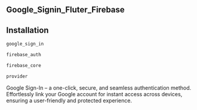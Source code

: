 ## Google_Signin_Fluter_Firebase
## Installation
```bash
google_sign_in
```
```bash
firebase_auth
```
```bash
firebase_core
```

```bash
provider
```
Google Sign-In – a one-click, secure, and seamless authentication method. 
Effortlessly link your Google account for instant access across devices, ensuring a user-friendly and protected experience.
